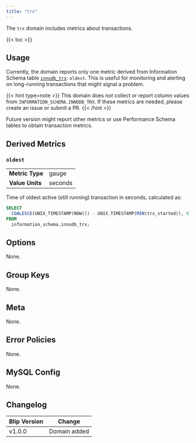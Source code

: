 ```yaml
---
title: "trx"
---
```


The `trx` domain includes metrics about transactions.

{{< toc >}}

## Usage

Currently, the domain reports only one metric derived from Information Schema table [`innodb_trx`](https://dev.mysql.com/doc/refman/en/information-schema-innodb-trx-table.html): `oldest`.
This is useful for monitoring and alerting on long-running transactions that might signal a problem.

{{< hint type=note >}}
This domain does _not_ collect or report column values from `INFORMATION_SCHEMA.INNODB_TRX`.
If these metrics are needed, please create an issue or submit a PR.
{{< /hint >}}

Future version might report other metrics or use Performance Schema tables to obtain transaction metrics.

## Derived Metrics

### `oldest`

| | |
|---|---|
|**Metric Type**|gauge|
|**Value Units**|seconds|

Time of oldest active (still running) transaction in seconds, calculated as:

```sql
SELECT
  COALESCE(UNIX_TIMESTAMP(NOW()) - UNIX_TIMESTAMP(MIN(trx_started)), 0) t
FROM
  information_schema.innodb_trx;
```

## Options

None.

## Group Keys

None.

## Meta

None.

## Error Policies

None.

## MySQL Config

None.

## Changelog

|Blip Version|Change|
|------------|------|
|v1.0.0      |Domain added|
